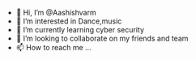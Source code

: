 - 👋 Hi, I’m @Aashishvarm
- 👀 I’m interested in Dance,music
- 🌱 I’m currently learning cyber security
- 💞️ I’m looking to collaborate on my friends and team
- 📫 How to reach me ...

<!---
Aashishvarm/Aashishvarm is a ✨ special ✨ repository because its `README.md` (this file) appears on your GitHub profile.
You can click the Preview link to take a look at your changes.
--->

